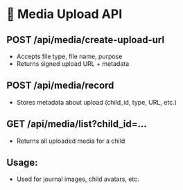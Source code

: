 # 📡 Media Upload API

## POST /api/media/create-upload-url
- Accepts file type, file name, purpose
- Returns signed upload URL + metadata

## POST /api/media/record
- Stores metadata about upload (child_id, type, URL, etc.)

## GET /api/media/list?child_id=...
- Returns all uploaded media for a child

## Usage:
- Used for journal images, child avatars, etc.
